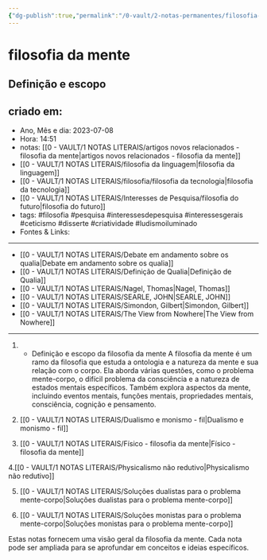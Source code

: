 ```yaml
---
{"dg-publish":true,"permalink":"/0-vault/2-notas-permanentes/filosofia-da-mente-definicao-e-escopo/","tags":["permanente","filosofia","pesquisa","interessesdepesquisa","interessesgerais","ceticismo","disserte","criatividade","ludismoiluminado"],"dgHomeLink":true,"dgShowLocalGraph":true,"dgShowFileTree":true,"dgEnableSearch":true}
---
```


# filosofia da mente
## Definição e escopo

## criado em: 
-  Ano, Mês e dia: 2023-07-08
- Hora: 14:51
- notas: [[0 - VAULT/1 NOTAS LITERAIS/artigos novos relacionados - filosofia da mente\|artigos novos relacionados - filosofia da mente]]
- [[0 - VAULT/1 NOTAS LITERAIS/filosofia da linguagem\|filosofia da linguagem]]
- [[0 - VAULT/1 NOTAS LITERAIS/filosofia/filosofia da tecnologia\|filosofia da tecnologia]]
- [[0 - VAULT/1 NOTAS LITERAIS/Interesses de Pesquisa/filosofia do futuro\|filosofia do futuro]]
- tags:  #filosofia #pesquisa #interessesdepesquisa #interessesgerais #ceticismo #disserte #criatividade #ludismoiluminado
- Fontes & Links: 
---

- [[0 - VAULT/1 NOTAS LITERAIS/Debate em andamento sobre os qualia\|Debate em andamento sobre os qualia]]
- [[0 - VAULT/1 NOTAS LITERAIS/Definição de Qualia\|Definição de Qualia]]
- [[0 - VAULT/1 NOTAS LITERAIS/Nagel, Thomas\|Nagel, Thomas]]
- [[0 - VAULT/1 NOTAS LITERAIS/SEARLE, JOHN\|SEARLE, JOHN]]
- [[0 - VAULT/1 NOTAS LITERAIS/Simondon, Gilbert\|Simondon, Gilbert]]
- [[0 - VAULT/1 NOTAS LITERAIS/The View from Nowhere\|The View from Nowhere]]

---

1.  - Definição e escopo da filosofia da mente
   A filosofia da mente é um ramo da filosofia que estuda a ontologia e a natureza da mente e sua relação com o corpo. Ela aborda várias questões, como o problema mente-corpo, o difícil problema da consciência e a natureza de estados mentais específicos. Também explora aspectos da mente, incluindo eventos mentais, funções mentais, propriedades mentais, consciência, cognição e pensamento.

2. [[0 - VAULT/1 NOTAS LITERAIS/Dualismo e monismo - fil\|Dualismo e monismo - fil]]

3. [[0 - VAULT/1 NOTAS LITERAIS/Físico - filosofia da mente\|Físico - filosofia da mente]]

4.[[0 - VAULT/1 NOTAS LITERAIS/Physicalismo não redutivo\|Physicalismo não redutivo]]

5. [[0 - VAULT/1 NOTAS LITERAIS/Soluções dualistas para o problema mente-corpo\|Soluções dualistas para o problema mente-corpo]]

6. [[0 - VAULT/1 NOTAS LITERAIS/Soluções monistas para o problema mente-corpo\|Soluções monistas para o problema mente-corpo]]

Estas notas fornecem uma visão geral da filosofia da mente. Cada nota pode ser ampliada para se aprofundar em conceitos e ideias específicos.